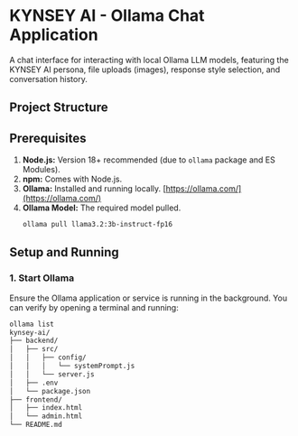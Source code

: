 # KYNSEY AI - Ollama Chat Application

A chat interface for interacting with local Ollama LLM models, featuring the KYNSEY AI persona, file uploads (images), response style selection, and conversation history.

## Project Structure
## Prerequisites

1.  **Node.js:** Version 18+ recommended (due to `ollama` package and ES Modules).
2.  **npm:** Comes with Node.js.
3.  **Ollama:** Installed and running locally. [https://ollama.com/](https://ollama.com/)
4.  **Ollama Model:** The required model pulled.
    ```bash
    ollama pull llama3.2:3b-instruct-fp16
    ```

## Setup and Running

### 1. Start Ollama

Ensure the Ollama application or service is running in the background. You can verify by opening a terminal and running:

```bash
ollama list
kynsey-ai/
├── backend/
│   ├── src/
│   │   ├── config/
│   │   │   └── systemPrompt.js
│   │   └── server.js
│   ├── .env
│   └── package.json
├── frontend/
│   ├── index.html
│   └── admin.html
└── README.md
